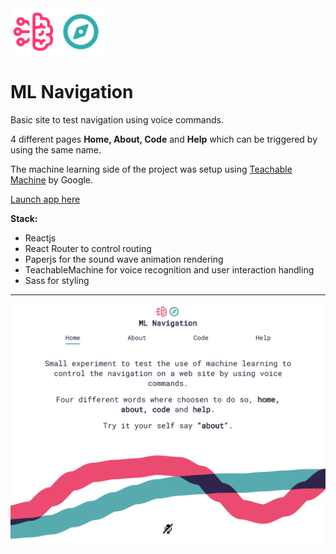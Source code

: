 <img src='https://github.com/nardove/ml-navigation/blob/master/src/assets/logo.svg?raw=true' width='150px' />

# ML Navigation

Basic site to test navigation using voice commands.

4 different pages **Home, About, Code** and **Help** which can be triggered by using the same name.

The machine learning side of the project was setup using [Teachable Machine](https://teachablemachine.withgoogle.com/) by Google.

[Launch app here](https://nardove-ml-navigation.netlify.app/)

**Stack:**

-   Reactjs
-   React Router to control routing
-   Paperjs for the sound wave animation rendering
-   TeachableMachine for voice recognition and user interaction handling
-   Sass for styling

---

<img src='https://github.com/nardove/ml-navigation/blob/master/src/assets/screenshot.png?raw=true' />
